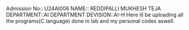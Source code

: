 Admission No:: U24AI006
NAME:: REDDIPALLI MUKHESH TEJA
DEPARTMENT::AI DEPARTMENT
DEVISION::AI-H
Here ill be uploading all the programs(C language) done in lab and my personal codes aswell.
